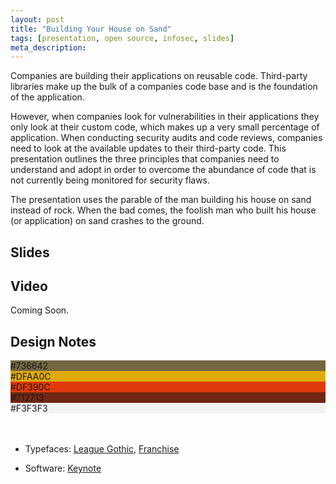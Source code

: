 ```yaml
---
layout: post
title: "Building Your House on Sand"
tags: [presentation, open source, infosec, slides]
meta_description: 
---
```


Companies are building their applications on reusable code. Third-party libraries make up the bulk of a companies code base and is the foundation of the application. 

However, when companies look for vulnerabilities in their applications they only look at their custom code, which makes up a very small percentage of application. When conducting security audits and code reviews, companies need to look at the available updates to their third-party code. This presentation outlines the three principles that companies need to understand and adopt in order to overcome the abundance of code that is not currently being monitored for security flaws.

The presentation uses the parable of the man building his house on sand instead of rock. When the bad comes, the foolish man who built his house (or application) on sand crashes to the ground.

## Slides
 
<script async class="speakerdeck-embed" data-id="c880b9a0246b01307e0222000a9d06e0" data-ratio="1.33333333333333" src="//speakerdeck.com/assets/embed.js"></script>

## Video

Coming Soon.

## Design Notes

<div class="talk-design">
     <div class="color">
          <div class="white" style="background-color: #736642">#736642</div>
          <div class="white" style="background-color: #DFAA0C">#DFAA0C</div>
          <div class="white" style="background-color: #DF390C">#DF390C</div>
          <div class="white" style="background-color: #712713">#712713</div>
          <div style="background-color: #F3F3F3">#F3F3F3</div>
          </div>
</div>
<br>
<br>

* Typefaces: [League Gothic](http://www.theleagueofmoveabletype.com/league-gothic), [Franchise](http://www.losttype.com/font/?name=franchise)

* Software: [Keynote](http://www.apple.com/iwork/keynote/)

